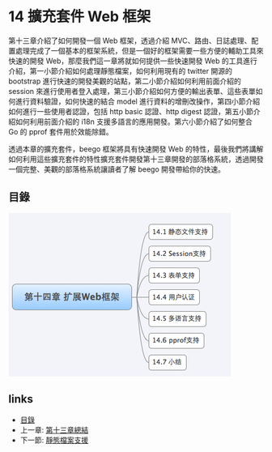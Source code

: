 # 14 擴充套件 Web 框架
第十三章介紹了如何開發一個 Web 框架，透過介紹 MVC、路由、日誌處理、配置處理完成了一個基本的框架系統，但是一個好的框架需要一些方便的輔助工具來快速的開發 Web，那麼我們這一章將就如何提供一些快速開發 Web 的工具進行介紹，第一小節介紹如何處理靜態檔案，如何利用現有的 twitter 開源的 bootstrap 進行快速的開發美觀的站點，第二小節介紹如何利用前面介紹的 session 來進行使用者登入處理，第三小節介紹如何方便的輸出表單、這些表單如何進行資料驗證，如何快速的結合 model 進行資料的增刪改操作，第四小節介紹如何進行一些使用者認證，包括 http basic 認證、http digest 認證，第五小節介紹如何利用前面介紹的 i18n 支援多語言的應用開發。第六小節介紹了如何整合 Go 的 pprof 套件用於效能除錯。

透過本章的擴充套件，beego 框架將具有快速開發 Web 的特性，最後我們將講解如何利用這些擴充套件的特性擴充套件開發第十三章開發的部落格系統，透過開發一個完整、美觀的部落格系統讓讀者了解 beego 開發帶給你的快速。

## 目錄
![](images/navi14.png)

## links
   * [目錄](<preface.md>)
   * 上一章: [第十三章總結](<13.6.md>)
   * 下一節: [靜態檔案支援](<14.1.md>)